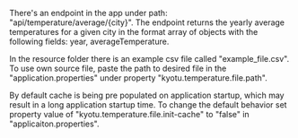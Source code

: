 There's an endpoint in the app under path: "api/temperature/average/{city}".
The endpoint returns the yearly average temperatures for a given city in the format array of objects with the following fields: year, averageTemperature.


In the resource folder there is an example csv file called "example_file.csv".
To use own source file, paste the path to desired file in the "application.properties" under property "kyotu.temperature.file.path".

By default cache is being pre populated on application startup, which may result in a long application startup time. To change the default behavior set property value of "kyotu.temperature.file.init-cache" to "false" in "applicaiton.properties".